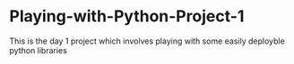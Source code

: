 # Playing-with-Python-Project-1
This is the day 1 project which involves playing with some easily deployble python libraries
